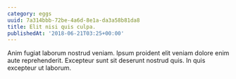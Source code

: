 ```yaml
---
category: eggs
uuid: 7a314bbb-72be-4a6d-8e1a-da3a58b81da8
title: Elit nisi quis culpa.
publishedAt: '2018-06-21T03:25+00:00'
---
```


Anim fugiat laborum nostrud veniam. Ipsum proident elit veniam dolore enim aute reprehenderit. Excepteur sunt sit deserunt nostrud quis. In quis excepteur ut laborum.

